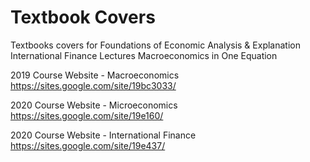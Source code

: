# Textbook Covers

Textbooks covers for 
 Foundations of Economic Analysis & Explanation
 International Finance Lectures
 Macroeconomics in One Equation

2019 Course Website - Macroeconomics
https://sites.google.com/site/19bc3033/

2020 Course Website - Microeconomics
https://sites.google.com/site/19e160/

2020 Course Website - International Finance
https://sites.google.com/site/19e437/


